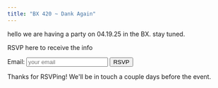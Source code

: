 ```yaml
---
title: "BX 420 ~ Dank Again"
---
```


hello we are having a party on 04.19.25 in the BX. stay tuned.

RSVP here to receive the info

<form name="bx42025" method="POST" data-netlify="true">
    <label class="text-lg" for="email">Email:</label>
    <input class="border border-gray-300 rounded-lg px-4 py-2 w-full focus:outline-none focus:ring-2 focus:ring-purple-800 focus:border-purple-800" type="email" name="email" placeholder="your email" required />
    <button class="mt-2 w-full bg-purple-800 text-white hover:cursor-pointer font-bold py-4 px-4 rounded hover:bg-pink-600 focus:outline-none focus:ring-2 focus:ring-purple-800 focus:ring-offset-2"type="submit">RSVP</button>
</form>
<div class="success hidden" >
    <p>Thanks for RSVPing! We'll be in touch a couple days before the event.</p>
</div>

<script>
    document.querySelector('form[name="bx42025"]').addEventListener('submit', function(event) {
        event.preventDefault();
        document.querySelector('.success').classList.remove('hidden');
    });
</script>

